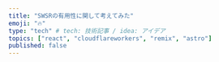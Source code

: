 ```yaml
---
title: "SWSRの有用性に関して考えてみた"
emoji: "🔥"
type: "tech" # tech: 技術記事 / idea: アイデア
topics: ["react", "cloudflareworkers", "remix", "astro"]
published: false
---
```


